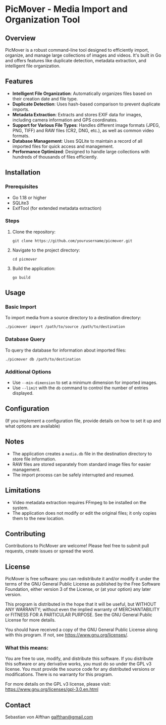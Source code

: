 # PicMover - Media Import and Organization Tool

## Overview

PicMover is a robust command-line tool designed to efficiently import, organize, and manage large collections of images and videos. It's built in Go and offers features like duplicate detection, metadata extraction, and intelligent file organization.

## Features

- **Intelligent File Organization**: Automatically organizes files based on their creation date and file type.
- **Duplicate Detection**: Uses hash-based comparison to prevent duplicate imports.
- **Metadata Extraction**: Extracts and stores EXIF data for images, including camera information and GPS coordinates.
- **Support for Various File Types**: Handles different image formats (JPEG, PNG, TIFF) and RAW files (CR2, DNG, etc.), as well as common video formats.
- **Database Management**: Uses SQLite to maintain a record of all imported files for quick access and management.
- **Performance Optimized**: Designed to handle large collections with hundreds of thousands of files efficiently.

## Installation

### Prerequisites

- Go 1.18 or higher
- SQLite3
- ExifTool (for extended metadata extraction)

### Steps

1. Clone the repository:
   ```
   git clone https://github.com/yourusername/picmover.git
   ```

2. Navigate to the project directory:
   ```
   cd picmover
   ```

3. Build the application:
   ```
   go build
   ```

## Usage

### Basic Import

To import media from a source directory to a destination directory:

```
./picmover import /path/to/source /path/to/destination
```

### Database Query

To query the database for information about imported files:

```
./picmover db /path/to/destination
```

### Additional Options

- Use `--min-dimension` to set a minimum dimension for imported images.
- Use `--limit` with the `db` command to control the number of entries displayed.

## Configuration

(If you implement a configuration file, provide details on how to set it up and what options are available)

## Notes

- The application creates a `media.db` file in the destination directory to store file information.
- RAW files are stored separately from standard image files for easier management.
- The import process can be safely interrupted and resumed.

## Limitations

- Video metadata extraction requires FFmpeg to be installed on the system.
- The application does not modify or edit the original files; it only copies them to the new location.

## Contributing

Contributions to PicMover are welcome! Please feel free to submit pull requests, create issues or spread the word.

## License

PicMover is free software: you can redistribute it and/or modify it under the terms of the GNU General Public License as published by the Free Software Foundation, either version 3 of the License, or (at your option) any later version.

This program is distributed in the hope that it will be useful, but WITHOUT ANY WARRANTY; without even the implied warranty of MERCHANTABILITY or FITNESS FOR A PARTICULAR PURPOSE. See the GNU General Public License for more details.

You should have received a copy of the GNU General Public License along with this program. If not, see https://www.gnu.org/licenses/.

### What this means:

You are free to use, modify, and distribute this software.
If you distribute this software or any derivative works, you must do so under the GPL v3 license.
You must provide the source code for any distributed versions or modifications.
There is no warranty for this program.

For more details on the GPL v3 license, please visit: https://www.gnu.org/licenses/gpl-3.0.en.html

## Contact

Sebastian von Alfthan <galfthan@gmail.com>